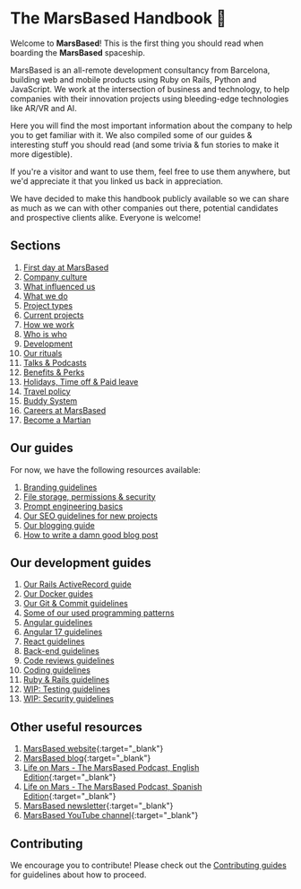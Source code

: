 # The MarsBased Handbook 🚀

Welcome to **MarsBased**! This is the first thing you should read when boarding the **MarsBased** spaceship.

MarsBased is an all-remote development consultancy from Barcelona, building web and mobile products using Ruby on Rails, Python and JavaScript. We work at the intersection of business and technology, to help companies with their innovation projects using bleeding-edge technologies like AR/VR and AI.

Here you will find the most important information about the company to help you to get familiar with it. We also compiled some of our guides &amp; interesting stuff you should read (and some trivia & fun stories to make it more digestible).

If you're a visitor and want to use them, feel free to use them anywhere, but we'd appreciate it that you linked us back in appreciation.

We have decided to make this handbook publicly available so we can share as much as we can with other companies out there, potential candidates and prospective clients alike. Everyone is welcome!

## Sections

1. [First day at MarsBased](/sections/firstday.md)
1. [Company culture](/sections/companyculture.md)
1. [What influenced us](/sections/influences.md)
1. [What we do](/sections/whatwedo.md)
1. [Project types](/sections/projects.md)
1. [Current projects](/sections/currentprojects.md)
1. [How we work](/sections/howwework.md)
1. [Who is who](/sections/who-is-who.md)
1. [Development](/sections/development.md)
1. [Our rituals](/sections/rituals.md)
1. [Talks & Podcasts](/sections/talks.md)
1. [Benefits & Perks](/sections/benefits.md)
1. [Holidays, Time off & Paid leave](/sections/holidays.md)
1. [Travel policy](/sections/travelpolicy.md)
1. [Buddy System](/sections/buddy.md)
1. [Careers at MarsBased](/sections/careers.md)
1. [Become a Martian](/sections/become-a-martian.md)

## Our guides

For now, we have the following resources available:

1. [Branding guidelines](/guides/branding.md)
1. [File storage, permissions & security](/guides/permissionssecurity.md)
1. [Prompt engineering basics](/guides/prompts.md)
1. [Our SEO guidelines for new projects](/guides/seo-guidelines.md)
1. [Our blogging guide](/guides/blogging-guide.md)
1. [How to write a damn good blog post](/guides/how-to-blog.md)

## Our development guides

1. [Our Rails ActiveRecord guide](/guides/development/activerecord-guide.md)
1. [Our Docker guides](/guides/development/docker-guide.md)
1. [Our Git & Commit guidelines](/guides/development/git-guidelines.md)
1. [Some of our used programming patterns](/guides/patterns/README.md)
1. [Angular guidelines](/guides/development/angular-guidelines.md)
1. [Angular 17 guidelines](/guides/development/angular-17-guidelines.md)
1. [React guidelines](/guides/development/react-guidelines.md)
1. [Back-end guidelines](/guides/development/back-end-development-guidelines.md)
1. [Code reviews guidelines](/guides/development/code-reviews-guidelines.md)
1. [Coding guidelines](/guides/development/coding-guidelines.md)
1. [Ruby & Rails guidelines](/guides/development/ruby-guidelines.md)
1. [WIP: Testing guidelines](/guides/development/testing-guidelines.md)
1. [WIP: Security guidelines](/guides/security/README.md)

## Other useful resources

1. [MarsBased website](https://marsbased.com){:target="_blank"}
1. [MarsBased blog](https://marsbased.com/blog){:target="_blank"}
1. [Life on Mars - The MarsBased Podcast, English Edition](https://podcast.marsbased.com/){:target="_blank"}
1. [Life on Mars - The MarsBased Podcast, Spanish Edition](https://podcast.marsbased.com/podcasts-es/){:target="_blank"}
1. [MarsBased newsletter](https://marsbased.us7.list-manage.com/subscribe/post?u=1ab50c539712be36367b96b98&amp;id=89db0a6312){:target="_blank"}
1. [MarsBased YouTube channel](https://www.youtube.com/@MarsBased){:target="_blank"}

## Contributing

We encourage you to contribute! Please check out the [Contributing guides](./CONTRIBUTING.md) for guidelines about how to proceed.
